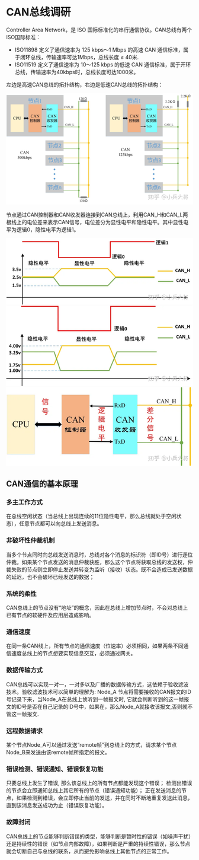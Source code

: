 <!--
 * @Author: Suez_kip 287140262@qq.com
 * @Date: 2023-09-13 17:05:09
 * @LastEditTime: 2023-09-13 17:36:54
 * @LastEditors: Suez_kip
 * @Description: 
-->
# CAN总线调研

Controller Area Network，是 ISO 国际标准化的串行通信协议。CAN总线有两个ISO国际标准：

- ISO11898 定义了通信速率为 125 kbps～1 Mbps 的高速 CAN 通信标准，属于闭环总线，传输速率可达1Mbps，总线长度 ≤ 40米.
- ISO11519 定义了通信速率为 10～125 kbps 的低速 CAN 通信标准，属于开环总线，传输速率为40kbps时，总线长度可达1000米。

左边是高速CAN总线的拓扑结构，右边是低速CAN总线的拓扑结构：

![图 0](../images2/c08282369ffecbc5a8e0d107cd28c93f354f5de8d5b70da4ddab42f4dd099800.png)  

节点通过CAN控制器和CAN收发器连接到CAN总线上，利用CAN_H和CAN_L两根线上的电位差来表示CAN信号，电位差分为显性电平和隐性电平。其中显性电平为逻辑0，隐性电平为逻辑1。

![图 1](../images2/1d774abeeb397cdb4a93902d56c9470e1e9f8d3966007f245d624316e7669eb8.png)  
![图 2](../images2/313a1e4c96c19fa28bd5f2c9aebecad94a51631ffad9b246de50c68d9d086ba1.png)  
![图 3](../images2/d73d13086655e8abc0f4d66a46cd3c13158742d7d50d1fe2d827aef5c11c3941.png)  

## CAN通信的基本原理

### 多主工作方式

在总线空闲状态（当总线上出现连续的11位隐性电平，那么总线就处于空闲状态），任意节点都可以向总线上发送消息。

### 非破坏性仲裁机制

当多个节点同时向总线发送消息时，总线对各个消息的标识符（即ID号）进行逐位仲裁。如果某个节点发送的消息仲裁获胜，那么这个节点将获取总线的发送权，仲裁失败的节点则立即停止发送并转变为监听（接收）状态。既不会造成已发送数据的延迟，也不会破坏已经发送的数据；

### 系统的柔性

CAN总线上的节点没有“地址”的概念，因此在总线上增加节点时，不会对总线上已有节点的软硬件及应用层造成影响。

### 通信速度

在同一条CAN线上，所有节点的通信速度（位速率）必须相同，如果两条不同通信速度总线上的节点想要实现信息交互，必须通过网关。

### 数据传输方式

CAN总线可以实现一对一，一对多以及广播的数据传输方式，这依赖于验收滤波技术。验收滤波技术可以简单的理解为: Node_A 节点将需要接收的CAN报文的ID号记录下来，当Node_A在总线上侦听到一帧报文时, 它就会判断听到的这一帧报文的ID号是否在自己记录的ID号中，如果在，那么Node_A就接收该报文,否则就不管这一帧报文.

### 远程数据请求

某个节点Node_A可以通过发送“remote帧”到总线上的方式，请求某个节点Node_B来发送由该remote帧所指定的报文。

### 错误检测、错误通知、错误恢复功能

只要总线上发生了错误, 那么该总线上的所有节点都能发现这个错误；
检测出错误的节点会立即通知总线上其它所有的节点（错误通知功能）；
正在发送消息的节点，如果检测到错误，会立即停止当前的发送，并在同时不断地重复发送此消息，直到该消息发送成功为止（错误恢复功能）。

### 故障封闭

CAN总线上的节点能够判断错误的类型，能够判断是暂时性的错误（如噪声干扰）还是持续性的错误（如节点内部故障），如果判断是严重的持续性错误，那么节点就会切断自己与总线的联系，从而避免影响总线上其他节点的正常工作。
